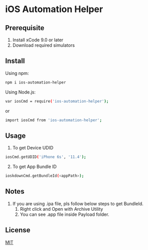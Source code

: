 
# iOS Automation Helper

## Prerequisite

1. Install xCode 9.0 or later
2. Download required simulators

## Install

Using npm:
```bash
npm i ios-automation-helper
```

Using Node.js:
```bash
var iosCmd = require('ios-automation-helper');
```

or

```bash
import iosCmd from 'ios-automation-helper';
```

## Usage

1. To get Device UDID
```bash
iosCmd.getUDID('iPhone 6s', '11.4');
```

2. To get App Bundle ID
```bash
ioskdownCmd.getBundleId(<appPath>);
```

## Notes

1. If you are using .ipa file, pls follow below steps to get BundleId.
    1. Right click and Open with Archive Utility
    2. You can see .app file inside Payload folder.


## License

[MIT](http://vjpr.mit-license.org)

[npm-image]: https://img.shields.io/npm/v/live-xxx.svg
[npm-url]: https://www.npmjs.com/package/npm
